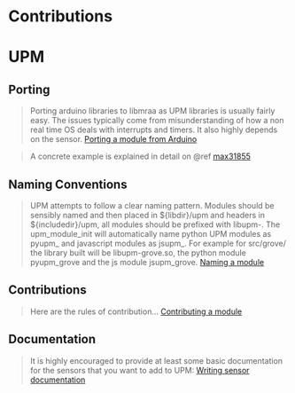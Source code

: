 # Contributions

# UPM

## Porting

> Porting arduino libraries to libmraa as UPM libraries is usually fairly easy. The issues typically come from misunderstanding of how a non real time OS deals with interrupts and timers. It also highly depends on the sensor. [Porting a module from Arduino](https://github.com/intel-iot-devkit/upm/blob/master/docs/porting.md)

> A concrete example is explained in detail on @ref [max31855](https://github.com/intel-iot-devkit/upm/blob/master/docs/max31855.md)

## Naming Conventions

> UPM attempts to follow a clear naming pattern. Modules should be sensibly named and then placed in ${libdir}/upm and headers in ${includedir}/upm, all modules should be prefixed with libupm-. The upm_module_init will automatically name python UPM modules as pyupm_ and javascript modules as jsupm_. For example for src/grove/ the library built will be libupm-grove.so, the python module pyupm_grove and the js module jsupm_grove. [Naming a module](https://github.com/intel-iot-devkit/upm/blob/master/docs/naming.md)

## Contributions

> Here are the rules of contribution... [Contributing a module](https://github.com/intel-iot-devkit/upm/blob/master/docs/contributions.md)

## Documentation

> It is highly encouraged to provide at least some basic documentation for the sensors that you want to add to UPM: [Writing sensor documentation](https://github.com/intel-iot-devkit/upm/blob/master/docs/documentation.md)